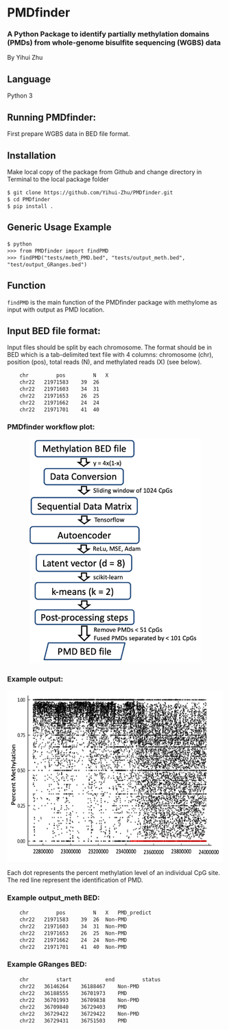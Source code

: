 # PMDfinder

### A Python Package to identify partially methylation domains (PMDs) from whole-genome bisulfite sequencing (WGBS) data

By Yihui Zhu

## Language
Python 3

## Running PMDfinder:
First prepare WGBS data in BED file format.

## Installation
Make local copy of the package from Github and change directory in Terminal to the local package folder
```
$ git clone https://github.com/Yihui-Zhu/PMDfinder.git
$ cd PMDfinder
$ pip install .
```

## Generic Usage Example
```
$ python
>>> from PMDfinder import findPMD
>>> findPMD("tests/meth_PMD.bed", "tests/output_meth.bed", "test/output_GRanges.bed")
```

## Function
`findPMD` is the main function of the PMDfinder package with methylome as input with output as PMD location.

## Input BED file format:
Input files should be split by each chromosome. The format should be in BED which is a tab-delimited text file with 4 columns: chromosome (chr), position (pos), total reads (N), and methylated reads (X) (see below).

        chr	        pos	        N	X
        chr22	21971583	39	26
        chr22	21971603	34	31
        chr22	21971653	26	25
        chr22	21971662	24	24
        chr22	21971701	41	40

### PMDfinder workflow plot:
<div align="center"><img src="https://github.com/Yihui-Zhu/PMDfinder/blob/main/Figures/PMDfinder_workflow.png" alt="PMDfinder workflow plot" width="400" height="525"></div>

### Example output:
<div align="center"><img src="https://github.com/Yihui-Zhu/PMDfinder/blob/main/Figures/PMDfinder_output.png" alt="PMDfinder output plot" width="600" height="400"></div>

Each dot represents the percent methylation level of an individual CpG site. The red line represent the identification of PMD. 

### Example output_meth BED:
        chr	        pos	        N	X	PMD_predict
        chr22	21971583	39	26	Non-PMD
        chr22	21971603	34	31	Non-PMD
        chr22	21971653	26	25	Non-PMD
        chr22	21971662	24	24	Non-PMD
        chr22	21971701	41	40	Non-PMD

### Example GRanges BED:
        chr	        start	        end	        status
        chr22	36146264	36188467	Non-PMD
        chr22	36188555	36701973	PMD
        chr22	36701993	36709838	Non-PMD
        chr22	36709840	36729403	PMD
        chr22	36729422	36729422	Non-PMD
        chr22	36729431	36751503	PMD
        